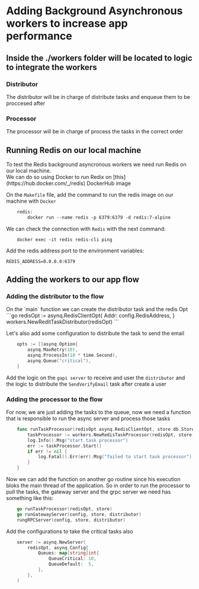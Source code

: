 <h1>Adding Background Asynchronous workers to increase app performance</h1>
<h2>Inside the ./workers folder will be located to logic to integrate the workers</h2>

<h3>Distributor</h3>
<p>The distributor will be in charge of distribute tasks and enqueue them to be proccesed after</p>

<h3>Processor</h3>
<p>The processor will be in charge of process the tasks in the correct order</p>

<h2>Running Redis on our local machine</h2>
To test the Redis background asyncronous workers we need run Redis on our local machine.<br/>
We can do so using Docker to run Redix on [this](https://hub.docker.com/_/redis) DockerHub image

On the `Makefile` file, add the command to run the redis image on our machine with `Docker`

```Makefile
    redis:
        docker run --name redis -p 6379:6379 -d redis:7-alpine
```

We can check the connection with `Redis` with the next command:

```docker
    docker exec -it redis redis-cli ping
```

Add the redis address port to the environment variables:

```env
REDIS_ADDRESS=0.0.0.0:6379
```

<h2>Adding the workers to our app flow</h2>
<h3>Adding the distributor to the flow</h3>
On the `main` function we can create the distributor task and the redis Opt
```go
	redisOpt := asynq.RedisClientOpt{
		Addr: config.RedisAddress,
	}
	workers.NewReditTaskDistributor(redisOpt)
```

Let's also add some configuration to distribute the task to send the email

```go
	opts := []asynq.Option{
		asynq.MaxRetry(10),
		asynq.ProcessIn(10 * time.Second),
		asynq.Queue("critical"),
	}
```

Add the logic on the `gapi server` to receive and user the `distributor` and the logic to distribute the `SendVerifyEmail` task after create a user

<h3>Adding the processor to the flow</h3>
For now, we are just adding the tasks to the queue, now we need a function that is responsible to run the async server and process those tasks

```go
    func runTaskProcessor(redisOpt asynq.RedisClientOpt, store db.Store) {
        taskProcessor := workers.NewRedisTaskProcessor(redisOpt, store)
        log.Info().Msg("start task processor")
        err := taskProcessor.Start()
        if err != nil {
            log.Fatal().Err(err).Msg("failed to start task processor")
        }
    }
```

Now we can add the function on another go routine since his execution bloks the main thread of the application. So in order to run the processor to pull the tasks, the gateway server and the grpc server we need has something like this:

```go
	go runTaskProcessor(redisOpt, store)
	go runGatewayServer(config, store, distributor)
	rungRPCServer(config, store, distributor)
```

Add the configurations to take the critical tasks also

```go
	server := asynq.NewServer(
		redisOpt, asynq.Config{
			Queues: map[string]int{
				QueueCritical: 10,
				QueueDefault:  5,
			},
		},
	)
```
